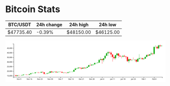 # Bitcoin Stats

BTC/USDT|24h change|24h high|24h low|
|---|---|---|---|
|$47735.40|-0.39%|$48150.00|$46125.00|

<img src="./chart.svg">
